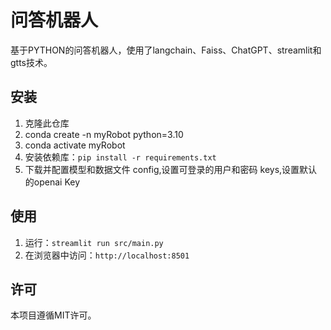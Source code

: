 # 问答机器人

基于PYTHON的问答机器人，使用了langchain、Faiss、ChatGPT、streamlit和gtts技术。

## 安装

1. 克隆此仓库
2. conda create -n myRobot python=3.10
3. conda activate myRobot
4. 安装依赖库：`pip install -r requirements.txt`
5. 下载并配置模型和数据文件
    config,设置可登录的用户和密码
    keys,设置默认的openai Key


## 使用

1. 运行：`streamlit run src/main.py`
2. 在浏览器中访问：`http://localhost:8501`

## 许可

本项目遵循MIT许可。